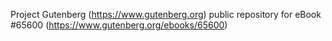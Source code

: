 Project Gutenberg (https://www.gutenberg.org) public repository for
eBook #65600 (https://www.gutenberg.org/ebooks/65600)
